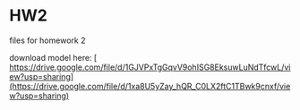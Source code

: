 # HW2

files for homework 2

download model here: [ https://drive.google.com/file/d/1GJVPxTgGqvV9ohISG8EksuwLuNdTfcwL/view?usp=sharing](https://drive.google.com/file/d/1xa8U5yZay_hQR_C0LX2ftC1TBwk9cnxf/view?usp=sharing)
